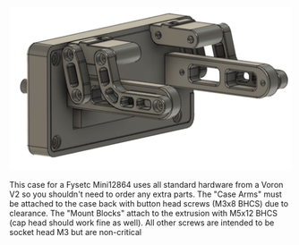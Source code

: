![Image of Display Case](./Display_mount.png)

This case for a Fysetc Mini12864 uses all standard hardware from a Voron V2 so you shouldn't need to order any extra parts. The "Case Arms"
must be attached to the case back with button head screws (M3x8 BHCS) due to clearance. The "Mount Blocks" attach to the extrusion with
M5x12 BHCS (cap head should work fine as well). All other screws are intended to be socket head M3 but are non-critical

